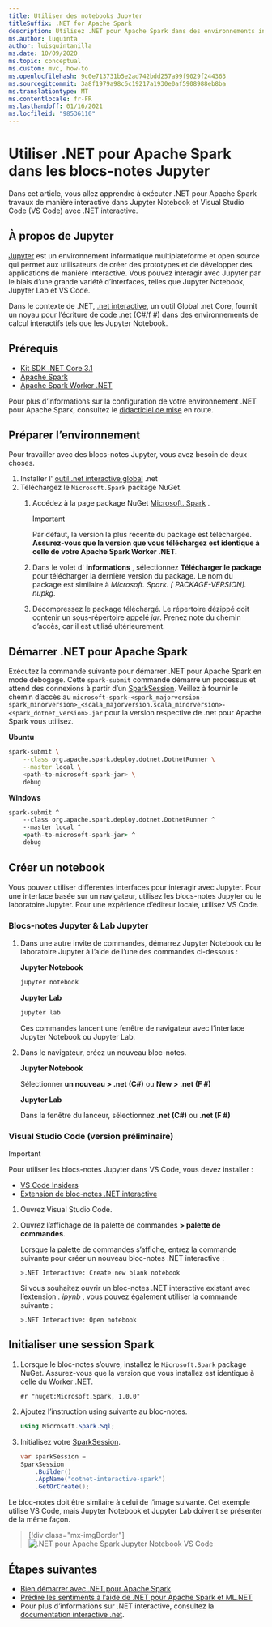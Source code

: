 ```yaml
---
title: Utiliser des notebooks Jupyter
titleSuffix: .NET for Apache Spark
description: Utilisez .NET pour Apache Spark dans des environnements interactifs comme Jupyter Notebook, Jupyter Lab ou Visual Studio Code (VS Code)
ms.author: luquinta
author: luisquintanilla
ms.date: 10/09/2020
ms.topic: conceptual
ms.custom: mvc, how-to
ms.openlocfilehash: 9c0e713731b5e2ad742bdd257a99f9029f244363
ms.sourcegitcommit: 3a8f1979a98c6c19217a1930e0af5908988eb8ba
ms.translationtype: MT
ms.contentlocale: fr-FR
ms.lasthandoff: 01/16/2021
ms.locfileid: "98536110"
---
```

# <a name="use-net-for-apache-spark-in-jupyter-notebooks"></a>Utiliser .NET pour Apache Spark dans les blocs-notes Jupyter

Dans cet article, vous allez apprendre à exécuter .NET pour Apache Spark travaux de manière interactive dans Jupyter Notebook et Visual Studio Code (VS Code) avec .NET interactive.

## <a name="about-jupyter"></a>À propos de Jupyter

[Jupyter](https://jupyter.org/) est un environnement informatique multiplateforme et open source qui permet aux utilisateurs de créer des prototypes et de développer des applications de manière interactive. Vous pouvez interagir avec Jupyter par le biais d’une grande variété d’interfaces, telles que Jupyter Notebook, Jupyter Lab et VS Code.

Dans le contexte de .NET, [.net interactive](https://github.com/dotnet/interactive), un outil Global .net Core, fournit un noyau pour l’écriture de code .net (C#/f #) dans des environnements de calcul interactifs tels que les Jupyter Notebook.

## <a name="prerequisites"></a>Prérequis

- [Kit SDK .NET Core 3.1](../../core/install/index.yml)
- [Apache Spark](https://spark.apache.org/downloads.html)
- [Apache Spark Worker .NET](https://github.com/dotnet/spark/releases)

Pour plus d’informations sur la configuration de votre environnement .NET pour Apache Spark, consultez le [didacticiel de mise](../tutorials/get-started.md) en route.

## <a name="prepare-environment"></a>Préparer l’environnement

Pour travailler avec des blocs-notes Jupyter, vous avez besoin de deux choses.

1. Installer l' [outil .net interactive global](https://github.com/dotnet/interactive/blob/main/docs/NotebooksLocalExperience.md) .net
1. Téléchargez le `Microsoft.Spark` package NuGet.
    1. Accédez à la page package NuGet [Microsoft. Spark](https://www.nuget.org/packages/Microsoft.Spark/) .

        > [!IMPORTANT]
        > Par défaut, la version la plus récente du package est téléchargée. **Assurez-vous que la version que vous téléchargez est identique à celle de votre Apache Spark Worker .NET.**

    1. Dans le volet d' **informations** , sélectionnez **Télécharger le package** pour télécharger la dernière version du package. Le nom du package est similaire à  *Microsoft. Spark. [ PACKAGE-VERSION]. nupkg*.
    1. Décompressez le package téléchargé. Le répertoire dézippé doit contenir un sous-répertoire appelé *jar*. Prenez note du chemin d’accès, car il est utilisé ultérieurement.

## <a name="start-net-for-apache-spark"></a>Démarrer .NET pour Apache Spark

Exécutez la commande suivante pour démarrer .NET pour Apache Spark en mode débogage. Cette `spark-submit` commande démarre un processus et attend des connexions à partir d’un [SparkSession](xref:Microsoft.Spark.Sql.SparkSession). Veillez à fournir le chemin d’accès au `microsoft-spark-<spark_majorversion-spark_minorversion>_<scala_majorversion.scala_minorversion>-<spark_dotnet_version>.jar` pour la version respective de .net pour Apache Spark vous utilisez.

**Ubuntu**

```bash
spark-submit \
    --class org.apache.spark.deploy.dotnet.DotnetRunner \
    --master local \
    <path-to-microsoft-spark-jar> \
    debug
```

**Windows**

```cmd
spark-submit ^
    --class org.apache.spark.deploy.dotnet.DotnetRunner ^
    --master local ^
    <path-to-microsoft-spark-jar> ^
    debug
```

## <a name="create-a-notebook"></a>Créer un notebook

Vous pouvez utiliser différentes interfaces pour interagir avec Jupyter. Pour une interface basée sur un navigateur, utilisez les blocs-notes Jupyter ou le laboratoire Jupyter. Pour une expérience d’éditeur locale, utilisez VS Code.

### <a name="jupyter-notebooks--jupyter-lab"></a>Blocs-notes Jupyter & Lab Jupyter

1. Dans une autre invite de commandes, démarrez Jupyter Notebook ou le laboratoire Jupyter à l’aide de l’une des commandes ci-dessous :

    **Jupyter Notebook**

    ```bash
    jupyter notebook
    ```

    **Jupyter Lab**

    ```bash
    jupyter lab
    ```

    Ces commandes lancent une fenêtre de navigateur avec l’interface Jupyter Notebook ou Jupyter Lab.

1. Dans le navigateur, créez un nouveau bloc-notes.

    **Jupyter Notebook**

    Sélectionner **un nouveau > .net (C#)** ou **New > .net (F #)**

    **Jupyter Lab**

    Dans la fenêtre du lanceur, sélectionnez **.net (C#)** ou **.net (F #)**

### <a name="visual-studio-code-preview"></a>Visual Studio Code (version préliminaire)

> [!IMPORTANT]
> Pour utiliser les blocs-notes Jupyter dans VS Code, vous devez installer :
>
>- [VS Code Insiders](https://code.visualstudio.com/insiders/)
>- [Extension de bloc-notes .NET interactive](https://marketplace.visualstudio.com/items?itemName=ms-dotnettools.dotnet-interactive-vscode)

1. Ouvrez Visual Studio Code.
1. Ouvrez l’affichage de la palette de commandes **> palette de commandes**.

    Lorsque la palette de commandes s’affiche, entrez la commande suivante pour créer un nouveau bloc-notes .NET interactive :

    ```text
    >.NET Interactive: Create new blank notebook
    ```

    Si vous souhaitez ouvrir un bloc-notes .NET interactive existant avec l’extension *. ipynb* , vous pouvez également utiliser la commande suivante :

    ```text
    >.NET Interactive: Open notebook
    ```

## <a name="initialize-a-spark-session"></a>Initialiser une session Spark

1. Lorsque le bloc-notes s’ouvre, installez le `Microsoft.Spark` package NuGet. Assurez-vous que la version que vous installez est identique à celle du Worker .NET.

    ```text
    #r "nuget:Microsoft.Spark, 1.0.0"
    ```

1. Ajoutez l’instruction using suivante au bloc-notes.

    ```csharp
    using Microsoft.Spark.Sql;
    ```

1. Initialisez votre [SparkSession](xref:Microsoft.Spark.Sql.SparkSession).

    ```csharp
    var sparkSession =
    SparkSession
        .Builder()
        .AppName("dotnet-interactive-spark")
        .GetOrCreate();
    ```

Le bloc-notes doit être similaire à celui de l’image suivante. Cet exemple utilise VS Code, mais Jupyter Notebook et Jupyter Lab doivent se présenter de la même façon.

> [!div class="mx-imgBorder"]
![.NET pour Apache Spark Jupyter Notebook VS Code](media/dotnet-spark-jupyter-notebooks/jupyter-notebooks-dotnet-spark-vscode.png)

## <a name="next-steps"></a>Étapes suivantes

- [Bien démarrer avec .NET pour Apache Spark](../tutorials/get-started.md)
- [Prédire les sentiments à l’aide de .NET pour Apache Spark et ML.NET](../tutorials/ml-sentiment-analysis.md)
- Pour plus d’informations sur .NET interactive, consultez la [documentation interactive .net](https://github.com/dotnet/interactive/blob/main/docs/README.md).
